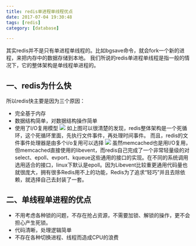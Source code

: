 ```yaml
---
title: redis单进程单线程优点
date: 2017-07-04 19:30:48
tags: [redis]
category: [database]

---
```


其实redis并不是只有单进程单线程的。比如bgsave命令，就会fork一个新的进程，来把内存中的数据存储到本地。
我们所说的redis单进程单线程是指一般的情况下，它的整体架构是单线程单进程的。
<!--more-->

## 一、redis为什么快
所以redis快主要是因为三个原因：
- 完全基于内存
- 数据结构简单，对数据结构操作简单
- 使用了I/O复用模型
![](http://1e-gallery.redisbook.com/_images/graphviz-03e1d92303e2714abb2f8d719ef1546a9054e8ef.png)
如上图可以很清楚的发现，redis整体架构是一个死循环，这个死循环里面，先执行文件事件，再处理时间事件。
而且，redis的文件事件处理器是由多个i/o复用可以选择
![](http://1e-gallery.redisbook.com/_images/graphviz-883af630a14f2796161bbd33a4e7e2824e01d478.png)
虽然memcached也是用I/O复用，但memcached直接使用的libevent，而redis自己完成了一个非常轻量级的对select、epoll、evport、kqueue这些通用的接口的实现。在不同的系统调用选用适合的接口，linux下默认是epoll。因为Libevent比较重更通用代码量也就很庞大，拥有很多Redis用不上的功能，Redis为了追求“轻巧”并且去除依赖，就选择自己去封装了一套。

## 二、单线程单进程的优点
- 不用考虑各种锁的问题，不存在抢占资源，不需要加锁、解锁的操作，更不会担心产生死锁。
- 代码清晰，处理逻辑简单
- 不存在各种切换进程、线程而造成CPU的浪费